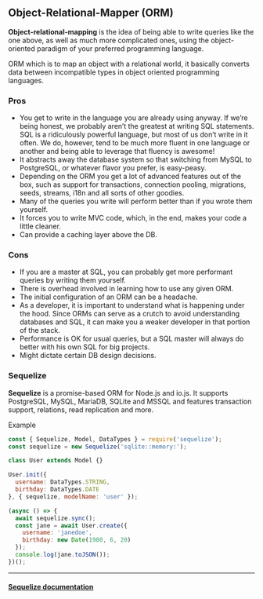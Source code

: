 ## Object-Relational-Mapper (ORM)
__Object-relational-mapping__ is the idea of being able to write queries like the one above, as well as much more complicated ones, using the object-oriented paradigm of your preferred programming language.

ORM which is to map an object with a relational world, it basically converts data between incompatible types in object oriented programming languages.

### Pros
* You get to write in the language you are already using anyway. If we’re being honest, we probably aren’t the greatest at writing SQL statements. SQL is a ridiculously powerful language, but most of us don’t write in it often. We do, however, tend to be much more fluent in one language or another and being able to leverage that fluency is awesome!
* It abstracts away the database system so that switching from MySQL to PostgreSQL, or whatever flavor you prefer, is easy-peasy.
* Depending on the ORM you get a lot of advanced features out of the box, such as support for transactions, connection pooling, migrations, seeds, streams, i18n and all sorts of other goodies.
* Many of the queries you write will perform better than if you wrote them yourself.
* It forces you to write MVC code, which, in the end, makes your code a little cleaner.
* Can provide a caching layer above the DB.

### Cons
* If you are a master at SQL, you can probably get more performant queries by writing them yourself.
* There is overhead involved in learning how to use any given ORM.
* The initial configuration of an ORM can be a headache.
* As a developer, it is important to understand what is happening under the hood. Since ORMs can serve as a crutch to avoid understanding databases and SQL, it can make you a weaker developer in that portion of the stack.
* Performance is OK for usual queries, but a SQL master will always do better with his own SQL for big projects.
* Might dictate certain DB design decisions.

### Sequelize
__Sequelize__ is a promise-based ORM for Node.js and io.js. It supports PostgreSQL, MySQL, MariaDB, SQLite and MSSQL and features transaction support, relations, read replication and more.

Example
```javascript
const { Sequelize, Model, DataTypes } = require('sequelize');
const sequelize = new Sequelize('sqlite::memory:');

class User extends Model {}

User.init({
  username: DataTypes.STRING,
  birthday: DataTypes.DATE
}, { sequelize, modelName: 'user' });

(async () => {
  await sequelize.sync();
  const jane = await User.create({
    username: 'janedoe',
    birthday: new Date(1980, 6, 20)
  });
  console.log(jane.toJSON());
})();
```

---

#### [Sequelize documentation](https://sequelize.org/)
